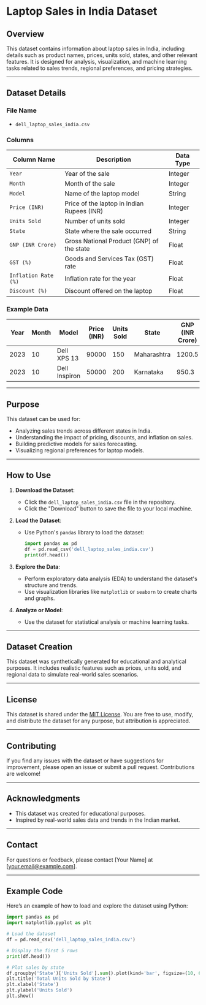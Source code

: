 # Laptop Sales in India Dataset

## Overview
This dataset contains information about laptop sales in India, including details such as product names, prices, units sold, states, and other relevant features. It is designed for analysis, visualization, and machine learning tasks related to sales trends, regional preferences, and pricing strategies.

---

## Dataset Details

### File Name
- `dell_laptop_sales_india.csv`

### Columns
| Column Name         | Description                                   | Data Type |
|---------------------|-----------------------------------------------|-----------|
| `Year`              | Year of the sale                              | Integer   |
| `Month`             | Month of the sale                             | Integer   |
| `Model`             | Name of the laptop model                      | String    |
| `Price (INR)`       | Price of the laptop in Indian Rupees (INR)    | Integer   |
| `Units Sold`        | Number of units sold                          | Integer   |
| `State`             | State where the sale occurred                 | String    |
| `GNP (INR Crore)`   | Gross National Product (GNP) of the state     | Float     |
| `GST (%)`           | Goods and Services Tax (GST) rate             | Float     |
| `Inflation Rate (%)`| Inflation rate for the year                   | Float     |
| `Discount (%)`      | Discount offered on the laptop                | Float     |

### Example Data
| Year | Month | Model          | Price (INR) | Units Sold | State       | GNP (INR Crore) | GST (%) | Inflation Rate (%) | Discount (%) |
|------|-------|----------------|-------------|------------|-------------|-----------------|---------|--------------------|--------------|
| 2023 | 10    | Dell XPS 13    | 90000       | 150        | Maharashtra | 1200.5          | 18      | 5.5                | 10           |
| 2023 | 10    | Dell Inspiron  | 50000       | 200        | Karnataka   | 950.3           | 18      | 5.5                | 5            |

---

## Purpose
This dataset can be used for:
- Analyzing sales trends across different states in India.
- Understanding the impact of pricing, discounts, and inflation on sales.
- Building predictive models for sales forecasting.
- Visualizing regional preferences for laptop models.

---

## How to Use
1. **Download the Dataset**:
   - Click the `dell_laptop_sales_india.csv` file in the repository.
   - Click the "Download" button to save the file to your local machine.

2. **Load the Dataset**:
   - Use Python's `pandas` library to load the dataset:
     ```python
     import pandas as pd
     df = pd.read_csv('dell_laptop_sales_india.csv')
     print(df.head())
     ```

3. **Explore the Data**:
   - Perform exploratory data analysis (EDA) to understand the dataset's structure and trends.
   - Use visualization libraries like `matplotlib` or `seaborn` to create charts and graphs.

4. **Analyze or Model**:
   - Use the dataset for statistical analysis or machine learning tasks.

---

## Dataset Creation
This dataset was synthetically generated for educational and analytical purposes. It includes realistic features such as prices, units sold, and regional data to simulate real-world sales scenarios.

---

## License
This dataset is shared under the [MIT License](LICENSE). You are free to use, modify, and distribute the dataset for any purpose, but attribution is appreciated.

---

## Contributing
If you find any issues with the dataset or have suggestions for improvement, please open an issue or submit a pull request. Contributions are welcome!

---

## Acknowledgments
- This dataset was created for educational purposes.
- Inspired by real-world sales data and trends in the Indian market.

---

## Contact
For questions or feedback, please contact [Your Name] at [your.email@example.com].

---

## Example Code
Here’s an example of how to load and explore the dataset using Python:

```python
import pandas as pd
import matplotlib.pyplot as plt

# Load the dataset
df = pd.read_csv('dell_laptop_sales_india.csv')

# Display the first 5 rows
print(df.head())

# Plot sales by state
df.groupby('State')['Units Sold'].sum().plot(kind='bar', figsize=(10, 6))
plt.title('Total Units Sold by State')
plt.xlabel('State')
plt.ylabel('Units Sold')
plt.show()
